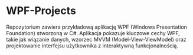 # WPF-Projects
Repozytorium zawiera przykładową aplikację WPF (Windows Presentation Foundation) stworzoną w C#. Aplikacja pokazuje kluczowe cechy WPF, takie jak wiązanie danych, wzorzec MVVM (Model-View-ViewModel) oraz projektowanie interfejsu użytkownika z interaktywną funkcjonalnością.
